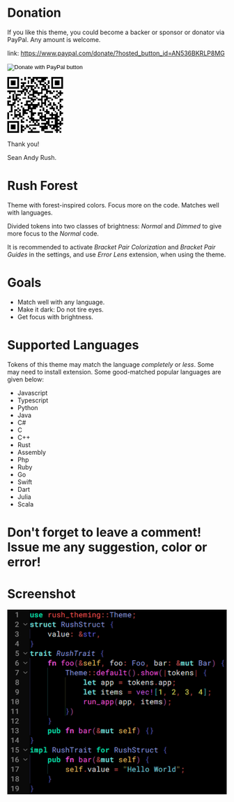 # Donation
If you like this theme, you could become a backer or sponsor or donator via PayPal. Any amount is welcome.

link: https://www.paypal.com/donate/?hosted_button_id=AN536BKRLP8MG

<form action="https://www.paypal.com/donate" method="post" target="_top">
<input type="hidden" name="hosted_button_id" value="AN536BKRLP8MG" />
<input type="image" src="https://www.paypalobjects.com/en_US/i/btn/btn_donateCC_LG.gif" border="0" name="submit" title="PayPal - The safer, easier way to pay online!" alt="Donate with PayPal button" />
<img alt="" border="0" src="https://www.paypal.com/en_CO/i/scr/pixel.gif" width="1" height="1" />
</form>

![paypal](paypal_qr.png)


Thank you!

Sean Andy Rush.


# Rush Forest
Theme with forest-inspired colors. Focus more on the code. Matches well with languages.

Divided tokens into two classes of brightness: *Normal* and *Dimmed* to give more focus to the *Normal* code.

It is recommended to activate *Bracket Pair Colorization* and *Bracket Pair Guides* in the settings, and use *Error Lens* extension, when using the theme.

# Goals

- Match well with any language.
- Make it dark: Do not tire eyes.
- Get focus with brightness.

# Supported Languages

Tokens of this theme may match the language *completely* or *less*. Some may need to install extension. Some good-matched popular languages are given below:

- Javascript
- Typescript
- Python
- Java
- C#
- C
- C++
- Rust
- Assembly
- Php
- Ruby
- Go
- Swift
- Dart
- Julia
- Scala

# Don't forget to leave a comment! Issue me any suggestion, color or error!

# Screenshot

![Alt text](ss.png)
